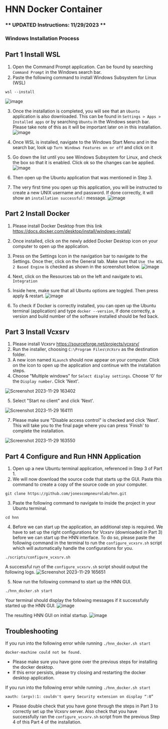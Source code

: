 # HNN Docker Container

### ** UPDATED Instructions: 11/29/2023 **

### Windows Installation Process

## Part 1 Install WSL
1. Open the Command Prompt application. Can be found by searching `Command Prompt` in the Windows search bar.
2. Paste the following command to install Windows Subsystem for Linux (WSL)
```
wsl --install
``` 
![image](https://github.com/jonescompneurolab/hnn/assets/34087669/f94c9ea6-1459-4082-8a01-af69d115368c)

3. Once the installation is completed, you will see that an `Ubuntu` application is also downloaded. This can be found in `Settings > Apps > Installed apps` or by searching `Ubuntu` in the Windows search bar. Please take note of this as it will be important later on in this installation.
   ![image](https://github.com/jonescompneurolab/hnn/assets/34087669/aa1635db-ccd7-4989-bdbd-7f89f5493225)

4. Once WSL is installed, navigate to the Windows Start Menu and in the search bar, look up `Turn Windows Features on or off` and click on it

5. Go down the list until you see Windows Subsystem for Linux, and check the box so that it is enabled. Click ok so the changes can be applied.
   ![image](https://github.com/jonescompneurolab/hnn/assets/34087669/d9c9580f-2082-4ac8-bdee-ca599e9b2da1)

6. Then open up the Ubuntu application that was mentioned in Step 3.
7. The very first time you open up this application, you will be instructed to create a new UNIX username and password. If done correctly, it will show an `installation successful!` message.
   ![image](https://github.com/jonescompneurolab/hnn/assets/34087669/d6e26399-804d-4780-a451-492c1ccdf81f)



## Part 2 Install Docker
1. Please install Docker Desktop from this link https://docs.docker.com/desktop/install/windows-install/
2. Once installed, click on the newly added Docker Desktop icon on your computer to open up the application.
3. Press on the Settings Icon in the navigation bar to navigate to the Settings. Once ther, click on the General tab. Make sure that `Use the WSL 2 Based Engine` is checked as shown in the screenshot below.
   ![image](https://github.com/jonescompneurolab/hnn/assets/34087669/84d0078a-ba4f-478c-8af1-e7771ba896b3)

4. Next, click on the Resources tab on the left and navigate to `WSL Integration`
5. Inside here, make sure that all Ubuntu options are toggled. Then press apply & restart.
   ![image](https://github.com/jonescompneurolab/hnn/assets/34087669/d01a0c14-37b2-456a-b7d8-3ed3bdd5283c)

6. To check if Docker is correctly installed, you can open up the Ubuntu terminal (application) and type `docker --version`, If done correctly, a version and build number of the software installed should be fed back.


## Part 3 Install Vcxsrv
1. Please install Vcxsrv https://sourceforge.net/projects/vcxsrv/
2. Run the installer, choosing `C:\Program Files\VcXsrv` as the destination folder.
3. A new icon named `XLaunch` should now appear on your computer. Click on the icon to open up the application and continue with the installation steps.
4. Choose "Multiple windows" for `Select display settings`. Choose '0' for the `Display number`. Click 'Next'.

![Screenshot 2023-11-29 163402](https://github.com/jonescompneurolab/hnn/assets/34087669/89bcad1a-56fd-4026-a718-ea3c81b8554d)

5. Select "Start no client" and click 'Next'.

![Screenshot 2023-11-29 164111](https://github.com/jonescompneurolab/hnn/assets/34087669/57ba748c-6a05-424d-aa7b-8afcc7f9b917)

7. Please make sure "Disable access control" is checked and click 'Next'. This will take you to the final page where you can press 'Finish' to complete the installation.

![Screenshot 2023-11-29 163550](https://github.com/jonescompneurolab/hnn/assets/34087669/d4c7341b-1b00-4721-b49d-79b5dd081047)


## Part 4 Configure and Run HNN Application
1. Open up a new Ubuntu terminal application, referenced in Step 3 of Part 1.
2. We will now download the source code that starts up the GUI. Paste this command to create a copy of the source code on your computer.
```
git clone https://github.com/jonescompneurolab/hnn.git
```
3. Paste the following command to navigate to inside the project in your Ubuntu terminal.
```
cd hnn
```
4. Before we can start up the application, an additional step is required. We have to set up the right configurations for Vcxsrv (downloaded in Part 3) before we can start up the HNN interface. To do so, please paste the following command in the terminal to run the `configure_vcxsrv.sh` script which will automatically handle the configurations for you.
```
./scripts/configure_vcxsrv.sh
``` 
A successful run of the `configure_vcxsrv.sh` script should output the following logs.
![Screenshot 2023-11-29 165651](https://github.com/jonescompneurolab/hnn/assets/34087669/5c41c8f5-2e4e-48c6-b32a-1de2cebdd7b9)

5. Now run the following command to start up the HNN GUI.
```
./hnn_docker.sh start
``` 

Your terminal should display the following messages if it successfully started up the HNN GUI.
![image](https://github.com/jonescompneurolab/hnn/assets/34087669/2e5942cb-100f-44cf-9c6f-fdee72576844)

The resulting HNN GUI on initial startup.
![image](https://github.com/jonescompneurolab/hnn/assets/34087669/cb6f404c-d6df-45ef-ab80-cf85e293bf8b)


## Troubleshooting
If you run into the following error while running `./hnn_docker.sh start`

`
docker-machine could not be found.
`
- Please make sure you have gone over the previous steps for installing the docker desktop.
- If this error persists, please try closing and restarting the docker desktop application.

If you run into the following error while running `./hnn_docker.sh start`

`
xauth: (argv):1: couldn't query Security extension on display “:0”
`
- Please double check that you have gone through the steps in Part 3 to correctly set up the Vcxsrv server. Also check that you have successfully ran the `configure_vcxsrv.sh` script from the previous Step 4 of this Part 4 of the installation.

